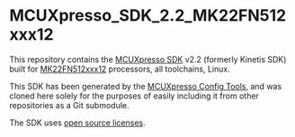 # MCUXpresso_SDK_2.2_MK22FN512xxx12

This repository contains the [MCUXpresso SDK](http://www.nxp.com/products/software-and-tools/run-time-software/mcuxpresso-software-and-tools/mcuxpresso-software-development-kit-sdk:MCUXpresso-SDK) v2.2 (formerly Kinetis SDK) built for [MK22FN512xxx12](http://www.nxp.com/products/microcontrollers-and-processors/arm-processors/kinetis-cortex-m-mcus/k-series-performance-m4/k2x-usb/kinetis-k22-120-mhz-cost-effective-full-speed-usb-microcontrollers-mcus-based-on-arm-cortex-m4-core:K22_120) processors, all toolchains, Linux.

This SDK has been generated by the [MCUXpresso Config Tools](https://mcuxpresso.nxp.com/en/welcome), and was cloned here solely for the purposes of easily including it from other repositories as a Git submodule.

The SDK uses [open source licenses](https://community.freescale.com/message/613019#613019).
